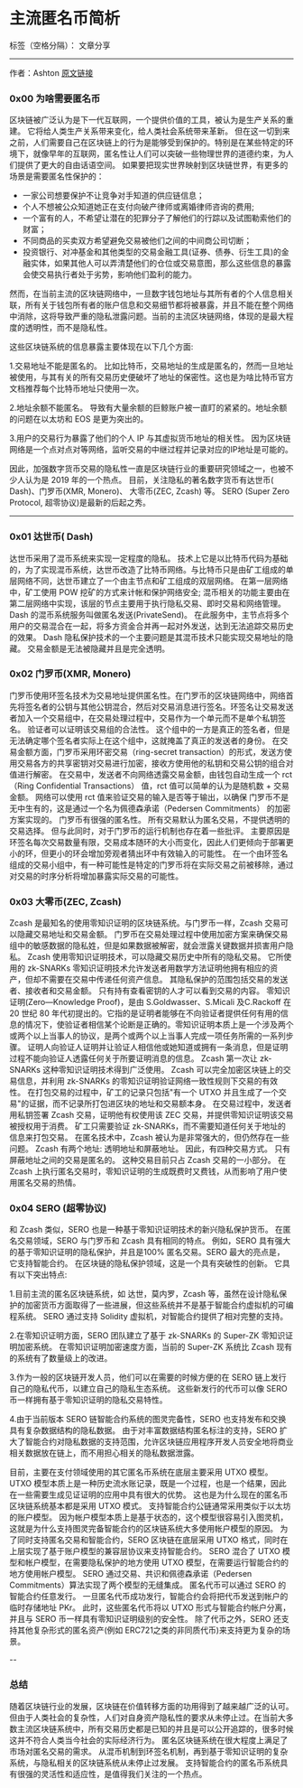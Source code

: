 ﻿# 主流匿名币简析

标签（空格分隔）： 文章分享

---

作者：Ashton
[原文链接](https://www.jianshu.com/p/bce3e3f6866e)

### 0x00 为啥需要匿名币

区块链被广泛认为是下一代互联网，一个提供价值的工具，被认为是生产关系的重建。 它将给人类生产关系带来变化，给人类社会系统带来革新。
但在这一切到来之前，人们需要自己在区块链上的行为是能够受到保护的。特别是在某些特定的环境下，就像早年的互联网，匿名性让人们可以突破一些物理世界的道德约束，为人们提供了更大的自由话语空间。
如果要把现实世界映射到区块链世界，有更多的场景是需要匿名性保护的：

* ⼀家公司想要保护不让竞争对手知道的供应链信息；
* 个⼈不想被公众知道她正在⽀付向破产律师或离婚律师咨询的费⽤;
* ⼀个富有的⼈，不希望让潜在的犯罪分子了解他们的行踪以及试图勒索他们的财富；
* 不同商品的买卖双方希望避免交易被他们之间的中间商公司切断；
* 投资银⾏、对冲基金和其他类型的交易⾦融⼯具(证券、债券、衍⽣⼯具)的⾦融实体，如果其他⼈可以弄清楚他们的仓位或交易意图，那么这些信息的暴露会使交易执⾏者处于劣势，影响他们盈利的能⼒。

然而，在当前主流的区块链网络中，一旦数字钱包地址与其所有者的个人信息相关联，所有关于钱包所有者的账户信息和交易细节都将被暴露，并且不能在整个网络中消除，这将导致严重的隐私泄露问题。当前的主流区块链网络，体现的是最大程度的透明性，而不是隐私性。

这些区块链系统的信息暴露主要体现在以下几个方面:

1.交易地址不能是匿名的。
比如比特币，交易地址的生成是匿名的，然而一旦地址被使用，与其有关的所有交易历史便破坏了地址的保密性。这也是为啥比特币官方文档推荐每个比特币地址只使用一次。

2.地址余额不能匿名。
导致有大量余额的巨鲸账户被一直盯的紧紧的。地址余额的问题在以太坊和 EOS 是更为突出的。

3.用户的交易行为暴露了他们的个人 IP 与其虚拟货币地址的相关性。
因为区块链网络是一个点对点对等网络，监听交易的中继过程并记录对应的IP地址是可能的。

因此，加强数字货币交易的隐私性一直是区块链行业的重要研究领域之一，也被不少人认为是 2019 年的一个热点。 目前，关注隐私的著名数字货币有达世币( Dash)、门罗币(XMR, Monero)、 大零币(ZEC, Zcash) 等。 SERO (Super Zero Protocol, 超零协议)是最新的后起之秀。

---


### 0x01 达世币( Dash)
达世币采用了混币系统来实现一定程度的隐私。 技术上它是以比特币代码为基础的，为了实现混币系统，达世币改造了比特币网络。与比特币只是由矿工组成的单层网络不同，达世币建立了一个由主节点和矿工组成的双层网络。 在第一层网络中，矿工使用 POW 挖矿的方式来计帐和保护网络安全; 混币相关的功能主要由在第二层网络中实现，该层的节点主要用于执行隐私交易、即时交易和网络管理。 Dash 的混币系统服务叫做匿名发送(PrivateSend)。 在此服务中，主节点将多个用户的交易混合在一起，将多方资金合并再一起对外发送，达到无法追踪交易历史的效果。
Dash 隐私保护技术的一个主要问题是其混币技术只能实现交易地址的隐藏。 交易金额是无法被隐藏并且是完全透明。

### 0x02 门罗币(XMR, Monero)
门罗币使用环签名技术为交易地址提供匿名性。在门罗币的区块链网络中，网络首先将签名者的公钥与其他公钥混合，然后对交易消息进行签名。环签名让交易发送者加入一个交易组中，在交易处理过程中，交易作为一个单元而不是单个私钥签名。 验证者可以证明该交易组的合法性。 这个组中的一方是真正的签名者，但是无法确定哪个签名者实际上在这个组中，这就掩盖了真正的发送者的身份。
在交易金额方面，门罗币采用环密交易（ring-secret transaction）的形式，发送方使用交易各方的共享密钥对交易进行加密，接收方使用他的私钥和交易公钥的组合对值进行解密。 在交易中，发送者不向网络透露交易金额，由钱包自动生成一个 rct （Ring Confidential Transactions） 值，rct 值可以简单的认为是随机数 + 交易金额。 网络可以使用 rct 值来验证交易的输入是否等于输出，以确保 门罗币不是无中生有的，这是通过一个名为佩德森承诺（Pedersen Commitments） 的加密方案实现的。
门罗币有很强的匿名性。 所有交易默认为匿名交易，不提供透明的交易选择。 但与此同时，对于门罗币的运行机制也存在着一些批评。 主要原因是环签名每次交易数量有限，交易成本随环的大小而变化，因此人们更倾向于部署更小的环，但更小的环会增加旁观者猜出环中有效输入的可能性。 在一个由环签名组成的交易小组中，有一种可能性是特定的门罗币将在实际交易之前被移除，通过对交易的时序分析将增加暴露实际交易的可能性。

### 0x03 大零币(ZEC, Zcash)
Zcash 是最知名的使用零知识证明的区块链系统。与门罗币一样，Zcash 交易可以隐藏交易地址和交易金额。 门罗币在交易处理过程中使用加密方案来确保交易组中的敏感数据的隐私姓，但是如果数据被解密，就会泄露关键数据并损害用户隐私。 Zcash 使用零知识证明技术，可以隐藏交易历史中所有的隐私交易。 它所使用的 zk-SNARKs 零知识证明技术允许发送者用数学方法证明他拥有相应的资产，但却不需要在交易中传递任何资产信息。 其隐私保护的范围包括交易的发送者、接收者和交易金额。 只有持有查看密钥的人才可以看到交易的内容。
零知识证明(Zero—Knowledge Proof)，是由 S.Goldwasser、S.Micali 及C.Rackoff 在 20 世纪 80 年代初提出的。它指的是证明者能够在不向验证者提供任何有用的信息的情况下，使验证者相信某个论断是正确的。零知识证明本质上是一个涉及两个或两个以上当事人的协议，是两个或两个以上当事人完成一项任务所需的一系列步骤。 证明人向验证人证明并让验证人相信他或她知道或拥有一条消息，但是证明过程不能向验证人透露任何关于所要证明消息的信息。 Zcash 第一次让 zk-SNARKs 这种零知识证明技术得到广泛使用。 Zcash 可以完全加密区块链上的交易信息，并利用 zk-SNARKs  的零知识证明验证网络一致性规则下交易的有效性。
在打包交易的过程中，矿工的记录只包括"有一个 UTXO 并且生成了一个交易"的证据，而不记录所打包进区块的地址和交易额本身。 在交易过程中，发送者用私钥签署 Zcash 交易，证明他有权使用该 ZEC 交易，并提供零知识证明该交易被授权用于消费。 矿工只需要验证 zk-SNARKs，而不需要知道任何关于地址的信息来打包交易。
在匿名技术中，Zcash 被认为是非常强大的，但仍然存在一些问题。 Zcash 有两个地址: 透明地址和屏蔽地址。 因此，有四种交易方式。 只有屏蔽地址之间的交易是匿名的。 这种交易目前只占 Zcash 交易的一小部分。 在 Zcash 上执行匿名交易时，零知识证明的生成既费时又费钱，从而影响了用户使用匿名交易的热情。

### 0x04 SERO (超零协议)
和 Zcash 类似，SERO 也是一种基于零知识证明技术的新兴隐私保护货币。 在匿名交易领域，SERO 与门罗币和 Zcash 具有相同的特点。 例如，SERO 具有强大的基于零知识证明的隐私保护，并且是100% 匿名交易。SERO 最大的亮点是， 它支持智能合约。 在区块链的隐私保护领域，这是一个具有突破性的创新。
它具有以下突出特点:

1.目前主流的匿名区块链系统，如 达世，莫内罗，Zcash 等，虽然在设计隐私保护的加密货币方面取得了一些进展，但这些系统并不是基于智能合约虚拟机的可编程系统。 SERO 通过支持 Solidity 虚拟机，对智能合约提供了相对完整的支持。

2.在零知识证明方面，SERO 团队建立了基于 zk-SNARKs 的 Super-ZK 零知识证明加密系统。 在零知识证明加密速度方面，当前的 Super-ZK 系统比 Zcash 现有的系统有了数量级上的改进。

3.作为一般的区块链开发人员，他们可以在需要的时候方便的在 SERO 链上发行自己的隐私代币，以建立自己的隐私生态系统。 这些新发行的代币可以像 SERO 币一样拥有基于零知识证明的隐私交易特性。

4.由于当前版本 SERO 链智能合约系统的图灵完备性，SERO 也支持发布和交换具有复杂数据结构的隐私数据。 由于对丰富数据结构匿名标注的支持，SERO 扩大了智能合约对隐私数据的支持范围，允许区块链应用程序开发人员安全地将商业相关数据放在链上，而不用担心相关的隐私数据泄露。

目前，主要在支付领域使用的其它匿名币系统在底层主要采用 UTXO 模型。 UTXO 模型本质上是一种历史流水账记录，既是一个过程，也是一个结果，因此在一些需要生成见证证明的应用中具有很大的优势。 这也是为什么现在的匿名币区块链系统基本都是采用 UTXO 模式。 支持智能合约公链通常采用类似于以太坊的账户模型。 因为帐户模型本质上是基于状态的，这个模型很容易引入图灵机，这就是为什么支持图灵完备智能合约的区块链系统大多使用帐户模型的原因。
为了同时支持匿名交易和智能合约，SERO 区块链在底层采用 UTXO 格式，同时在上层实现了基于账户模型的兼容层协议来支持智能合约。 SERO 混合了 UTXO 模型和帐户模型，在需要隐私保护的地方使用 UTXO 模型，在需要运行智能合约的地方使用帐户模型。 SERO 通过交易、共识和佩德森承诺（Pedersen Commitments）算法实现了两个模型的无缝集成。 匿名代币可以通过 SERO 的智能合约任意发行。 一旦匿名代币成功发行，智能合约会将把代币发送到帐户的临时存储地址 PKr。 此时，这些匿名代币将以 UTXO 形式与智能合约帐户分离，并且与 SERO 币一样具有零知识证明级别的安全性。 除了代币之外，SERO 还支持其他复杂形式的匿名资产(例如 ERC721之类的非同质代币)来支持更为复杂的场景。

--

### 总结
随着区块链行业的发展，区块链在价值转移方面的功用得到了越来越广泛的认可。但由于人类社会的复杂性，人们对自身资产隐私性的要求从未停止过。在当前大多数主流区块链系统中，所有交易历史都是已知的并且是可以公开追踪的，很多时候这并不符合人类当今社会的实际经济行为。 匿名区块链系统在很大程度上满足了市场对匿名交易的需求。 从混币机制到环签名机制，再到基于零知识证明的复杂系统，与隐私相关的区块链系统从未停止过发展。 支持智能合约的匿名币系统具有很强的灵活性和适应性，是值得我们关注的一个热点。


